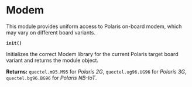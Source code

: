 # Modem

This module provides uniform access to Polaris on-board modem, which may vary on different board variants.

**`init()`**

Initializes the correct Modem library for the current Polaris target board variant and returns the module object.


**Returns:** `quectel.m95.M95` for *Polaris 2G*, `quectel.ug96.UG96` for *Polaris 3G*, `quectel.bg96.BG96` for *Polaris NB-IoT*.
<!--stackedit_data:
eyJoaXN0b3J5IjpbMTY5MTU0NjE0Ml19
-->